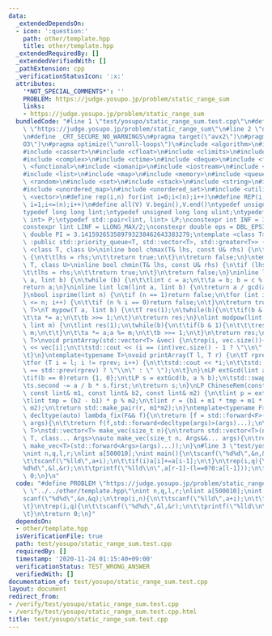 ```yaml
---
data:
  _extendedDependsOn:
  - icon: ':question:'
    path: other/template.hpp
    title: other/template.hpp
  _extendedRequiredBy: []
  _extendedVerifiedWith: []
  _pathExtension: cpp
  _verificationStatusIcon: ':x:'
  attributes:
    '*NOT_SPECIAL_COMMENTS*': ''
    PROBLEM: https://judge.yosupo.jp/problem/static_range_sum
    links:
    - https://judge.yosupo.jp/problem/static_range_sum
  bundledCode: "#line 1 \"test/yosupo/static_range_sum.test.cpp\"\n#define PROBLEM\
    \ \"https://judge.yosupo.jp/problem/static_range_sum\"\n#line 2 \"other/template.hpp\"\
    \n#define _CRT_SECURE_NO_WARNINGS\n#pragma target(\"avx2\")\n#pragma optimize(\"\
    O3\")\n#pragma optimize(\"unroll-loops\")\n#include <algorithm>\n#include <bitset>\n\
    #include <cassert>\n#include <cfloat>\n#include <climits>\n#include <cmath>\n\
    #include <complex>\n#include <ctime>\n#include <deque>\n#include <fstream>\n#include\
    \ <functional>\n#include <iomanip>\n#include <iostream>\n#include <iterator>\n\
    #include <list>\n#include <map>\n#include <memory>\n#include <queue>\n#include\
    \ <random>\n#include <set>\n#include <stack>\n#include <string>\n#include <string.h>\n\
    #include <unordered_map>\n#include <unordered_set>\n#include <utility>\n#include\
    \ <vector>\n#define rep(i,n) for(int i=0;i<(n);i++)\n#define REP(i,n) for(int\
    \ i=1;i<=(n);i++)\n#define all(V) V.begin(),V.end()\ntypedef unsigned int uint;\n\
    typedef long long lint;\ntypedef unsigned long long ulint;\ntypedef std::pair<int,\
    \ int> P;\ntypedef std::pair<lint, lint> LP;\nconstexpr int INF = INT_MAX/2;\n\
    constexpr lint LINF = LLONG_MAX/2;\nconstexpr double eps = DBL_EPSILON;\nconstexpr\
    \ double PI = 3.141592653589793238462643383279;\ntemplate <class T>\nclass prique\
    \ :public std::priority_queue<T, std::vector<T>, std::greater<T>> {};\ntemplate\
    \ <class T, class U>\ninline bool chmax(T& lhs, const U& rhs) {\n\tif (lhs < rhs)\
    \ {\n\t\tlhs = rhs;\n\t\treturn true;\n\t}\n\treturn false;\n}\ntemplate <class\
    \ T, class U>\ninline bool chmin(T& lhs, const U& rhs) {\n\tif (lhs > rhs) {\n\
    \t\tlhs = rhs;\n\t\treturn true;\n\t}\n\treturn false;\n}\ninline lint gcd(lint\
    \ a, lint b) {\n\twhile (b) {\n\t\tlint c = a;\n\t\ta = b; b = c % b;\n\t}\n\t\
    return a;\n}\ninline lint lcm(lint a, lint b) {\n\treturn a / gcd(a, b) * b;\n\
    }\nbool isprime(lint n) {\n\tif (n == 1)return false;\n\tfor (int i = 2; i * i\
    \ <= n; i++) {\n\t\tif (n % i == 0)return false;\n\t}\n\treturn true;\n}\ntemplate<typename\
    \ T>\nT mypow(T a, lint b) {\n\tT res(1);\n\twhile(b){\n\t\tif(b & 1)res *= a;\n\
    \t\ta *= a;\n\t\tb >>= 1;\n\t}\n\treturn res;\n}\nlint modpow(lint a, lint b,\
    \ lint m) {\n\tlint res(1);\n\twhile(b){\n\t\tif(b & 1){\n\t\t\tres *= a;res %=\
    \ m;\n\t\t}\n\t\ta *= a;a %= m;\n\t\tb >>= 1;\n\t}\n\treturn res;\n}\ntemplate<typename\
    \ T>\nvoid printArray(std::vector<T> &vec) {\n\trep(i, vec.size()){\n\t\tstd::cout\
    \ << vec[i];\n\t\tstd::cout << (i == (int)vec.size() - 1 ? \"\\n\" : \" \");\n\
    \t}\n}\ntemplate<typename T>\nvoid printArray(T l, T r) {\n\tT rprev = std::prev(r);\n\
    \tfor (T i = l; i != rprev; i++) {\n\t\tstd::cout << *i;\n\t\tstd::cout << (i\
    \ == std::prev(rprev) ? \"\\n\" : \" \");\n\t}\n}\nLP extGcd(lint a, lint b) {\n\
    \tif(b == 0)return {1, 0};\n\tLP s = extGcd(b, a % b);\n\tstd::swap(s.first, s.second);\n\
    \ts.second -= a / b * s.first;\n\treturn s;\n}\nLP ChineseRem(const lint& b1,\
    \ const lint& m1, const lint& b2, const lint& m2) {\n\tlint p = extGcd(m1,m2).first;\n\
    \tlint tmp = (b2 - b1) * p % m2;\n\tlint r = (b1 + m1 * tmp + m1 * m2) % (m1 *\
    \ m2);\n\treturn std::make_pair(r, m1*m2);\n}\ntemplate<typename F>\ninline constexpr\
    \ decltype(auto) lambda_fix(F&& f){\n\treturn [f = std::forward<F>(f)](auto&&...\
    \ args){\n\t\treturn f(f,std::forward<decltype(args)>(args)...);\n\t};\n}\ntemplate<typename\
    \ T>\nstd::vector<T> make_vec(size_t n){\n\treturn std::vector<T>(n);\n}\ntemplate<typename\
    \ T, class... Args>\nauto make_vec(size_t n, Args&&... args){\n\treturn std::vector<decltype(make_vec<T>(args...))>(n,\
    \ make_vec<T>(std::forward<Args>(args)...));\n}\n#line 3 \"test/yosupo/static_range_sum.test.cpp\"\
    \nint n,q,l,r;\nlint a[500010];\nint main(){\n\tscanf(\"%d%d\",&n,&q);\n\trep(i,n){\n\
    \t\tscanf(\"%lld\",a+i);\n\t\tif(i)a[i]+=a[i-1];\n\t}\n\trep(i,q){\n\t\tscanf(\"\
    %d%d\",&l,&r);\n\t\tprintf(\"%lld\\n\",a[r-1]-(l==0?0:a[l-1]));\n\t}\n\treturn\
    \ 0;\n}\n"
  code: "#define PROBLEM \"https://judge.yosupo.jp/problem/static_range_sum\"\n#include\
    \ \"../../other/template.hpp\"\nint n,q,l,r;\nlint a[500010];\nint main(){\n\t\
    scanf(\"%d%d\",&n,&q);\n\trep(i,n){\n\t\tscanf(\"%lld\",a+i);\n\t\tif(i)a[i]+=a[i-1];\n\
    \t}\n\trep(i,q){\n\t\tscanf(\"%d%d\",&l,&r);\n\t\tprintf(\"%lld\\n\",a[r-1]-(l==0?0:a[l-1]));\n\
    \t}\n\treturn 0;\n}"
  dependsOn:
  - other/template.hpp
  isVerificationFile: true
  path: test/yosupo/static_range_sum.test.cpp
  requiredBy: []
  timestamp: '2020-11-24 01:15:40+09:00'
  verificationStatus: TEST_WRONG_ANSWER
  verifiedWith: []
documentation_of: test/yosupo/static_range_sum.test.cpp
layout: document
redirect_from:
- /verify/test/yosupo/static_range_sum.test.cpp
- /verify/test/yosupo/static_range_sum.test.cpp.html
title: test/yosupo/static_range_sum.test.cpp
---
```

